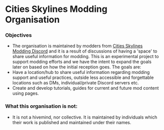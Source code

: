 # Cities Skylines Modding Organisation
### Objectives
* The organisation is maintained by modders from [Cities Skylines Modding Discord](https://discord.gg/ExfdGrYvS4) and it is a result of discussions of having a 'space' to share useful information for modding. This is an experimental project to support modding efforts and we have the intent to expand the goals later on based on how the initial reception goes. The goals are:
* Have a location/hub to share useful information regarding modding support and useful practices, outside less accessible and forgettable locations such as DMs, individual/private Discord servers etc. 
* Create and develop tutorials, guides for current and future mod content using pages. 

### What this organisation is not:
* It is not a hivemind, nor collective. It is maintained by individuals which their work is published and maintained under their names.


